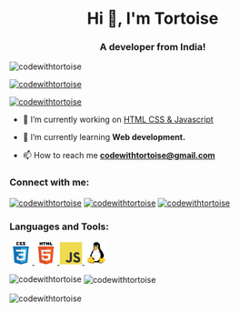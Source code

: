 <h1 align="center">Hi 👋, I'm Tortoise</h1>
<h3 align="center">A developer from India!</h3>

<p align="left"> <img src="https://komarev.com/ghpvc/?username=codewithtortoise&label=Profile%20views&color=0e75b6&style=flat" alt="codewithtortoise" /> </p>

<p align="left"> <a href="https://github.com/ryo-ma/github-profile-trophy"><img src="https://github-profile-trophy.vercel.app/?username=codewithtortoise" alt="codewithtortoise" /></a> </p>

<p align="left"> <a href="https://twitter.com/codewithtortoise" target="blank"><img src="https://img.shields.io/twitter/follow/codewithtortoise?logo=twitter&style=for-the-badge" alt="codewithtortoise" /></a> </p>

- 🔭 I’m currently working on [HTML CSS & Javascript](https://github.com/CodeWithTortoise/Learning-HTML)

- 🌱 I’m currently learning **Web development.**

- 📫 How to reach me **codewithtortoise@gmail.com**

<h3 align="left">Connect with me:</h3>
<p align="left">
<a href="https://twitter.com/codewithtortoise" target="blank"><img align="center" src="https://raw.githubusercontent.com/rahuldkjain/github-profile-readme-generator/master/src/images/icons/Social/twitter.svg" alt="codewithtortoise" height="30" width="40" /></a>
<a href="https://instagram.com/codewithtortoise" target="blank"><img align="center" src="https://raw.githubusercontent.com/rahuldkjain/github-profile-readme-generator/master/src/images/icons/Social/instagram.svg" alt="codewithtortoise" height="30" width="40" /></a>
<a href="https://www.youtube.com/c/codewithtortoise" target="blank"><img align="center" src="https://raw.githubusercontent.com/rahuldkjain/github-profile-readme-generator/master/src/images/icons/Social/youtube.svg" alt="codewithtortoise" height="30" width="40" /></a>
</p>

<h3 align="left">Languages and Tools:</h3>
<p align="left"> <a href="https://www.w3schools.com/css/" target="_blank" rel="noreferrer"> <img src="https://raw.githubusercontent.com/devicons/devicon/master/icons/css3/css3-original-wordmark.svg" alt="css3" width="40" height="40"/> </a> <a href="https://www.w3.org/html/" target="_blank" rel="noreferrer"> <img src="https://raw.githubusercontent.com/devicons/devicon/master/icons/html5/html5-original-wordmark.svg" alt="html5" width="40" height="40"/> </a> <a href="https://developer.mozilla.org/en-US/docs/Web/JavaScript" target="_blank" rel="noreferrer"> <img src="https://raw.githubusercontent.com/devicons/devicon/master/icons/javascript/javascript-original.svg" alt="javascript" width="40" height="40"/> </a> <a href="https://www.linux.org/" target="_blank" rel="noreferrer"> <img src="https://raw.githubusercontent.com/devicons/devicon/master/icons/linux/linux-original.svg" alt="linux" width="40" height="40"/> </a> </p>

<p><img align="left" src="https://github-readme-stats.vercel.app/api/top-langs?username=codewithtortoise&show_icons=true&locale=en&layout=compact" alt="codewithtortoise" /></p>

<p>&nbsp;<img align="center" src="https://github-readme-stats.vercel.app/api?username=codewithtortoise&show_icons=true&locale=en" alt="codewithtortoise" /></p>

<p><img align="center" src="https://github-readme-streak-stats.herokuapp.com/?user=codewithtortoise&" alt="codewithtortoise" /></p>
